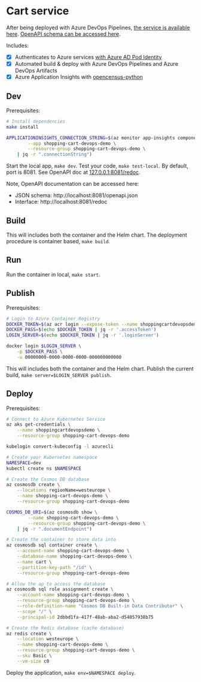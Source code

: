 # Cart service

After being deployed with Azure DevOps Pipelines, [the service is available here](https://shopping-cart-devops-demo.lesne.pro/cart-develop). [OpenAPI schema can be accessed here](https://shopping-cart-devops-demo.lesne.pro/cart/openapi.json).

Includes:

- [x] Authenticates to Azure services [with Azure AD Pod Identity](https://learn.microsoft.com/en-us/azure/aks/use-azure-ad-pod-identity)
- [x] Automated build & deploy with Azure DevOps Pipelines and Azure DevOps Artifacts
- [x] Azure Application Insights with [opencensus-python](https://github.com/census-instrumentation/opencensus-python)

## Dev

Prerequisites:

```bash
# Install dependencies
make install

APPLICATIONINSIGHTS_CONNECTION_STRING=$(az monitor app-insights component show \
        --app shopping-cart-devops-demo \
        --resource-group shopping-cart-devops-demo \
    | jq -r ".connectionString")
```

Start the local app, `make dev`. Test your code, `make test-local`. By default, port is 8081. See OpenAPI doc at [127.0.0.1:8081/redoc](http://127.0.0.1:8081/redoc).

Note, OpenAPI documentation can be accessed here:

- JSON schema: http://localhost:8081/openapi.json
- Interface: http://localhost:8081/redoc

## Build

This will includes both the container and the Helm chart. The deployment procedure is container based, `make build`.

## Run

Run the container in local, `make start`.

## Publish

Prerequisites:

```bash
# Login to Azure Container Registry
DOCKER_TOKEN=$(az acr login --expose-token --name shoppingcartdevopsdemo)
DOCKER_PASS=$(echo $DOCKER_TOKEN | jq -r '.accessToken')
LOGIN_SERVER=$(echo $DOCKER_TOKEN | jq -r '.loginServer')

docker login $LOGIN_SERVER \
    -p $DOCKER_PASS \
    -u 00000000-0000-0000-0000-000000000000
```

This will includes both the container and the Helm chart. Publish the current build, `make server=$LOGIN_SERVER publish`.

## Deploy

Prerequisites:

```bash
# Connect to Azure Kubernetes Service
az aks get-credentials \
    --name shoppingcartdevopsdemo \
    --resource-group shopping-cart-devops-demo

kubelogin convert-kubeconfig -l azurecli

# Create your Kubernetes namespace
NAMESPACE=dev
kubectl create ns $NAMESPACE

# Create the Cosmos DB database
az cosmosdb create \
    --locations regionName=westeurope \
    --name shopping-cart-devops-demo \
    --resource-group shopping-cart-devops-demo

COSMOS_DB_URI=$(az cosmosdb show \
        --name shopping-cart-devops-demo \
        --resource-group shopping-cart-devops-demo \
    | jq -r ".documentEndpoint")

# Create the container to store data into
az cosmosdb sql container create \
    --account-name shopping-cart-devops-demo \
    --database-name shopping-cart-devops-demo \
    --name cart \
    --partition-key-path "/id" \
    --resource-group shopping-cart-devops-demo

# Allow the ap to access the database
az cosmosdb sql role assignment create \
    --account-name shopping-cart-devops-demo \
    --resource-group shopping-cart-devops-demo \
    --role-definition-name "Cosmos DB Built-in Data Contributor" \
    --scope "/" \
    --principal-id 2dbbd1fa-417f-48ab-aba2-d54057938b75

# Create the Redis database (cache database)
az redis create \
    --location westeurope \
    --name shopping-cart-devops-demo \
    --resource-group shopping-cart-devops-demo \
    --sku Basic \
    --vm-size c0
```

Deploy the application, `make env=$NAMESPACE deploy`.
